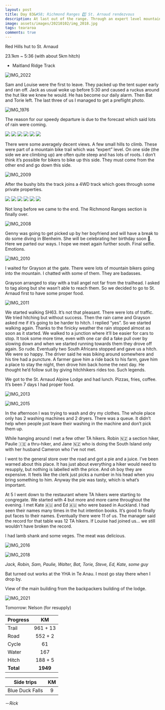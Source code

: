 ```yaml
---
layout: post
title: Day 83&#58; Richmond Ranges 7️⃣ St. Arnaud rendezvous
description: At last out of the range. Through an expert level mountain bike trail. Hitched to St. Arnaud and met up with a bunch of hikers and had a whale of a time. 
image: assets/images/20210102/img_2018.jpg
tags: teararoa
comments: true
---
```


Red Hills hut to St. Arnaud

23.1km ~ 5:36 (with about 5km hitch)

- Maitland Ridge Track

![IMG_2022](/assets/images/20210102/img_2022.jpg)

Sam and Louise were the first to leave. They packed up the tent super early and ran off. Jack as usual woke up before 5:30 and caused a ruckus around the hut like we knew he would. He has become our daily alarm. Then Bat and Torie left. The last three of us I managed to get a preflight photo. 

![IMG_1976](/assets/images/20210102/img_1976.jpg)

The reason for our speedy departure is due to the forecast which said lots of rain were coming. 

<div class="gallery" data-columns="2">
  <img src="/assets/images/20210102/img_1978.jpg">
  <img src="/assets/images/20210102/img_1979.jpg">
  <img src="/assets/images/20210102/img_1982.jpg">
  <img src="/assets/images/20210102/img_1985.jpg">
  <img src="/assets/images/20210102/img_1987.jpg">
  <img src="/assets/images/20210102/img_1990.jpg">
</div>

There were some averagely decent views. A few small hills to climb. These were part of a mountain bike trail which was “expert” level. On one side (the side we are climbing up) are often quite steep and has lots of roots. I don’t think it’s possible for bikers to bike up this side. They must come from the other end and go down this side. 

![IMG_2009](/assets/images/20210102/img_2009.jpg)

After the bushy bits the track joins a 4WD track which goes through some private properties.

<div class="gallery" data-columns="2">
  <img src="/assets/images/20210102/img_1996.jpg">
  <img src="/assets/images/20210102/img_2002.jpg">
  <img src="/assets/images/20210102/img_2004.jpg">
  <img src="/assets/images/20210102/img_2005.jpg">
  <img src="/assets/images/20210102/img_2006.jpg">
  <img src="/assets/images/20210102/img_2007.jpg">
</div>

Not long before we came to the end. The Richmond Ranges section is finally over. 

![IMG_2008](/assets/images/20210102/img_2008.jpg)

Genny was going to get picked up by her boyfriend and will have a break to do some diving in Blenheim. She will be celebrating her birthday soon 🥳. Here we parted our ways. I hope we meet again further south. Final selfie. Emotions.

![IMG_2010](/assets/images/20210102/img_2010.jpg)

I waited for Grayson at the gate. There were lots of mountain bikers going into the mountain. I chatted with some of them. They are badasses.

Grayson arranged to stay with a trail angel not far from the trailhead. I asked to tag along but she wasn’t able to reach them. So we decided to go to St. Arnaud first to have some proper food. 

![IMG_2011](/assets/images/20210102/img_2011.jpg)

We started walking SH63. It’s not that pleasant. There were lots of traffic. We tried hitching but without success. Then the rain came and Grayson asked me if it’s going to be harder to hitch. I replied “yes”. So we started walking again. Thanks to the finicky weather the rain stopped almost as soon as it started. We walked to a junction where it’ll be easier for cars to stop. It took some more time, even with one car did a fake pull over by slowing down and when we started running towards them they drove off again. So rude. Eventually two South Africans stopped and gave us a hitch. We were so happy. The driver said he was biking around somewhere and his tire had a puncture. A farmer gave him a ride back to his farm, gave him a place to stay the night, then drove him back home the next day. He thought he’d follow suit by giving hitchhikers rides too. Such legends. 

We got to the St. Arnaud Alpine Lodge and had lunch. Pizzas, fries, coffee. It’s been 7 days I had proper food. 

![IMG_2013](/assets/images/20210102/img_2013.jpg)

![IMG_2015](/assets/images/20210102/img_2015.jpg)

In the afternoon I was trying to wash and dry my clothes. The whole place only has 2 washing machines and 2 dryers. There was a queue. It didn’t help when people just leave their washing in the machine and don’t pick them up. 

While hanging around I met a few other TA hikers. Robin 🇳🇿 a section hiker, Paulie 🇮🇪 a thru-hiker, and Jane 🇳🇿 who is doing the South Island only with her husband Cameron who I’ve not met. 

I went to the general store over the road and got a pie and a juice. I’ve been warned about this place. It has just about everything a hiker would need to resupply, but nothing is labelled with the price. And oh boy they are expensive. It feels like the clerk just picks a number in his head when you bring something to him. Anyway the pie was tasty, which is what’s important. 

At 5 I went down to the restaurant where TA hikers were starting to congregate. We started with 4 but more and more came throughout the evening. I met Kate 🇦🇺 and Ed 🇦🇺 who were based in Auckland. I had seen their names many times in the hut intention books. It’s good to finally put faces to their names. Eventually there were 11 of us. The manager said the record for that table was 12 TA hikers. If Louise had joined us... we still wouldn’t have broken the record. 

I had lamb shank and some veges. The meat was delicious. 

![IMG_2016](/assets/images/20210102/img_2016.jpg)

![IMG_2018](/assets/images/20210102/img_2018.jpg)

_Jack, Robin, Sam, Paulie, Walter, Bat, Torie, Steve, Ed, Kate, some guy_

Bat turned out works at the YHA in Te Anau. I most go stay there when I drop by.

View of the main building from the backpackers building of the lodge. 

![IMG_2021](/assets/images/20210102/img_2021.jpg)

Tomorrow: Nelson (for resupply)

| Progress | KM |
| ---- |:----:|
| Trail | 961 + 13 |
| Road | 552 + 2 |
| Cycle | 61 |
| Water | 167 |
| Hitch | 188 + 5 |
| **Total** | **1949** |

| Side trips | KM |
| ---- |:----:|
| Blue Duck Falls | 9 |



－_Rick_